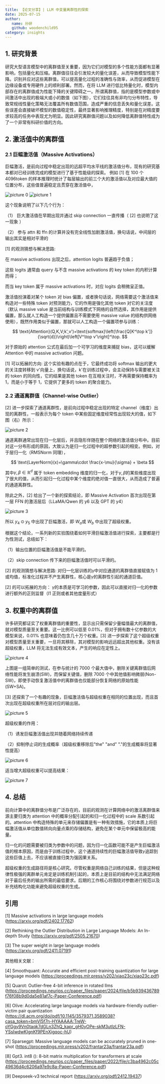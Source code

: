 ```yaml
---
title: 【论文分享】| LLM 中变量离群性的探索
date: 2025-07-15
author:
   name: 孙研
   github: woodenchild95
category: insights
---
```


## 1. 研究背景

研究大型语言模型中的离群值至关重要，因为它们对模型的多个性能方面都有显著影响，包括量化和压缩。离群值往往会引发较大的量化误差，从而导致模型性能下降。识别并应对这些离群值，可以提高量化过程的准确性与效率，从而促进模型在边缘设备或专用硬件上的顺利部署。然而，在将 LLM 进行低比特量化时，模型内部存在的离群值成为性能下降的关键障碍之一。所谓离群值，指的是模型参数或中间激活中出现的极端大或小的数值（如下图），它们往往具有非均匀分布特性，导致常规线性量化策略无法覆盖所有数值范围，造成严重的信息丢失和量化误差。这些误差会直接破坏模型的数值稳定性，最终显著影响推理精度，特别是在对精度要求较高的任务中表现尤为明显。因此研究离群值问题以及如何降低离群值特性成为了一个非常有科研价值的方向。

## 2. 激活值中的离群值

### 2.1 巨幅激活值（Massive Activations）

巨幅激活，是前向过程中稳定出现的远超平均水平线的激活值分布，现有的研究基本都对已经训练完成的模型进行了基于性能级的探索。
例如 [1] 在 100 个 4096token 的样本推理时统计了每层输出的前三个大的激活值以及对应最大值的位置分布，这些值普遍稳定且贯穿在激活值中，

![picture 0](../images/outlier-in-LLM-paper-sharing/massive_activation_1.png)
![picture 1](../images/outlier-in-LLM-paper-sharing/massive_activation_2.png)

这个现象说明了以下几个行为：

（1） 巨大激活值在早期出现并通过 skip connection 一直传播（ [2] 也说明了这一现象 ）

（2） 参与 attn 和 ffn 的计算并没有完全线性加剧激活值，换句话说，中间层的输出其实是相对平滑的

[1] 的观测猜想与解决思路:

在 massive activations 出现之后，attention logits 普遍趋于负值；

这些 logits 通常由 query 与不含 massive activations 的 key token 的内积计算而得；

而当 key token 属于 massive activations 时，对应 logits 会稍微呈正值。

激活值扮演着对某个 token 对 bias 偏置，或者换句话说，网络需要这个激活值来构造对一些特殊 token 对预测能力，它的作用是强化其他 token 对它的关注度（默认 massive value 是当前结构与训练模式下网络的自然选择，其作用是提供偏置，那么就人工构造一个提供偏置且不需要使用 massive value 的结构供网络使用），既然作用类似于偏置，那就可以人工构造一个偏置项参与训练：

$$
\text{Attention}(Q,K,V;k',v')=\text{softmax}\left(\frac{Q[K^\top k']}{\sqrt{d}}\right)\left[V^\top v'\right]^\top.
$$

对于原始的 attention 公式在最后加一个可学习的维度来捕捉 bias，这可以缓解 Attention 中的 massive activation 问题。

[1] 可以拓展的方向:
这个实验有趣的点在于，它最终成功将 softmax 输出的更大的关注度转移到 v'向量上，换句话说，k'在训练过程中，会主动保持与需要被关注的 token 的同向性，它的结果是其他 token 在互相关注时，不再需要保持概率为 1，而是小于等于 1，它提供了更多的 token 的聚合能力。

### 2.2 通道离群值（Channel-wise Outlier）

[2] 进一步探索了通道离群性，是前向过程中稳定出现的特定 channel（维度）出现的离群性，一般表示为每个 token 中某些固定维度经常性出现较大的值，如下图（右）所示：

![picture 2](../images/outlier-in-LLM-paper-sharing/channel_wise_outlier.png)

通道离群通常出现在归一化层后，并且隐形伴随在整个网络的激活值分布中。目前对这一分布形成的原因，大致认为是归一化过程中的超参数引起的相变。例如，对于层归一化（RMSNorm 同理），

$$
\text{LayerNorm}(x)=\gamma\cdot \frac{x-\mu}{\sigma} + \beta
$$

其中$\gamma,\beta\in\mathbb{R}^d$ 属于 token embedding 维度的归一化，对于$\gamma,\beta$的某些维度出现了很大的值，从而引起归一化过程中某个维度的绝对值一直很大，从而造成了普遍的通道离群性。

除此之外，[2] 给出了一个新的探索结论，即 Massive Activation 首次出现在第一层 FFN 的激活层后（LLaMA/Qwen 的 y6 以及 GPT 的 y4）

![picture 3](../images/outlier-in-LLM-paper-sharing/outlier_location.png)

所以 $y_4\odot y_5$ 中出现了巨幅激活，即 $W_a$或 $W_b$ 中出现了超级权重。

根据这个结论，一系列新的实验围绕着如何平滑巨幅激活值进行探索，主要都是行为性测试，总结如下：

（1）输出位置的巨幅激活值是不能平滑的。

（2）skip connection 传下来的巨幅激活值时可以平滑的。

[2] 的观测猜想与解决思路:
对归一化层训练的$\gamma$中对应通道的离群值直接赋值为 1 或均值，标准化过程并不产生离群性，核心是$\gamma$的离群性引起的通道巨值。

[2] 的可以拓展的方向：
$\gamma$的本质是可学习的参数，因此可以直接对归一化的参数进行额外的正则监督（l1 正则或者其他度量形式）

## 3. 权重中的离群值

许多研究都证实了权重离群值的重要性，显示出只需保留少量幅值最大的离群值，就对模型质量至关重要。这一比例可以低至 0.01%，但对于拥有数十亿参数的大模型来说，0.01% 也意味着仍包含几十万个权重。[3] 进一步探索了这个超级权重对模型质量至关重要，一旦将其移除，其对模型的影响远远超出其他权重。没有该超级权重，LLM 将无法生成有效文本，产生的响应在定性上。

![picture 4](../images/outlier-in-LLM-paper-sharing/weight_outlier.png)

上图是一组简单的测试，在参与统计的 7000 个最大值中，删除关键离群值后网络性能将发生崩溃(SW)，而保留关键值，删除 7000 个中其他值影响微弱(Non-SW)，即使手动恢复激活值中的离群值也仅能部分恢复网络的原始性能(SW+SA)。

[3] 还探索了一个有趣的现象，巨幅激活值与超级权重在相同的位置出现，而且首次出现在超级权重所在层对应的输出层。

![picture 5](../images/outlier-in-LLM-paper-sharing/weight_outlier_coordinate.png)

超级权重的作用：

（1）诱发巨幅激活值出现并随着网络持续传递

（2）抑制停止词的生成概率（超级权重移除后"the" "and" "."的生成概率将显著性提高）

![picture 6](../images/outlier-in-LLM-paper-sharing/prob_shift.png)

适当增大超级权重可以提高结果：

![picture 7](../images/outlier-in-LLM-paper-sharing/outlier_scaling.png)

## 4. 总结

前向计算中的离群值分布是广泛存在的，目前的观测在计算网络中的激活离群值来源主要归类为 attention 中的概率分配引起的和归一化过程中的 scale 系数引起的。attention 中构造特殊的单元来存储偏置是有一种有效措施，它的本质上将巨幅激活值从单位数值转向向量点乘的存储结构，避免在某个单元中保留极高的能量。

归一化的问题需要被归类为参数中的问题，因为归一化函数可能不是产生巨幅激活值的根本原因，而是由于训练过程中，这个通道持续性的巨幅激活值导致$\gamma$追踪到这些巨值上去，不应该被直接归类为强因果关系。

超级权重的生成路径将是核心研究。尽管权重是网络自己训练的结果，但是这种规律性极强的离群单元肯定是训练机制引起的，本质上是目前的结构中无法满足网络对于最后任务的输出所需的最低要求。后期的工作核心将围绕对参数进行规范以及补充结构化功能来避免超级权重的生成。

## 引用

[1] Massive activations in large language models (https://arxiv.org/pdf/2402.17762)

[2] Rethinking the Outlier Distribution in Large Language Models: An In-depth Study (https://arxiv.org/pdf/2505.21670)

[3] The super weight in large language models (https://arxiv.org/pdf/2411.07191)

其他相关文献：

[4] Smoothquant: Accurate and efficient post-training quantization for large language models (https://proceedings.mlr.press/v202/xiao23c/xiao23c.pdf)

[5] Quarot: Outlier-free 4-bit inference in rotated llms (https://proceedings.neurips.cc/paper_files/paper/2024/file/b5b939436789f76f08b9d0da5e81af7c-Paper-Conference.pdf)

[6] Olive: Accelerating large language models via hardware-friendly outlier-victim pair quantization (https://dl.acm.org/doi/pdf/10.1145/3579371.3589038?casa_token=bmVl5f7n-HYAAAAA:TreW-oYGgy9Vn0taqk7dGLn3ZhQ_kapr_gH0yOPe-skM3utlzLFN-YSsIwdwKIgnKf9PEnXigqoc-hU)

[7] Sparsegpt: Massive language models can be accurately pruned in one-shot (https://proceedings.mlr.press/v202/frantar23a/frantar23a.pdf)

[8] Gpt3. int8 (): 8-bit matrix multiplication for transformers at scale (https://proceedings.neurips.cc/paper_files/paper/2022/file/c3ba4962c05c49636d4c6206a97e9c8a-Paper-Conference.pdf)

[9] Deepseek-v3 technical report (https://arxiv.org/pdf/2412.19437)
